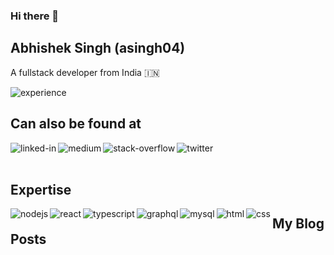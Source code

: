 ### Hi there 👋
## Abhishek Singh (asingh04)
A fullstack developer from India 🇮🇳

<img align="left" src="https://img.shields.io/static/v1?style=for-the-badge&label=experience&message=4%20years&labelColor=%23282D33&color=%2343853D" alt="experience" />

<br>

## Can also be found at
[<img align="left" alt="linked-in" src="https://img.shields.io/badge/linkedin-%230077B5.svg?&style=for-the-badge&logo=linkedin&logoColor=white" />](https://www.linkedin.com/in/abhishek-singh-a83689130/)
[<img align="left" alt="medium" src="https://img.shields.io/badge/medium-%2312100E.svg?&style=for-the-badge&logo=medium&logoColor=white" />](https://abhishek-singh4.medium.com/)
[<img align="left" alt="stack-overflow" src="https://img.shields.io/badge/stack%20overflow-FE7A16?logo=stack-overflow&logoColor=white&style=for-the-badge" />](https://stackoverflow.com/users/5280287/abhishek-singh)
[<img align="left" alt="twitter" src="https://img.shields.io/badge/twitter-%231DA1F2.svg?&style=for-the-badge&logo=twitter&logoColor=white" />](https://twitter.com/abhisin5)

<br>
<br>

## Expertise
<img align="left" alt="nodejs" src="https://img.shields.io/badge/node.js%20-%23333333.svg?&style=for-the-badge&logo=node.js&logoColor=%2343843D" />
<img align="left" alt="react" src="https://img.shields.io/badge/react%20-%23202429.svg?&style=for-the-badge&logo=react&logoColor=%2362DAFB" />
<img align="left" alt="typescript" src="https://img.shields.io/badge/typescript%20-%233178C5.svg?&style=for-the-badge&logo=typescript&logoColor=white" />
<img align="left" alt="graphql" src="https://img.shields.io/badge/graphql%20-%23161F26.svg?&style=for-the-badge&logo=graphql&logoColor=%23E434AA" />
<img align="left" alt="mysql" src="https://img.shields.io/badge/mysql%20-%234479a0.svg?&style=for-the-badge&logo=mysql&logoColor=white" />
<img align="left" alt="html" src="https://img.shields.io/badge/html%20-%23202429.svg?&style=for-the-badge&logo=html5&logoColor=%23E34F26" />
<img align="left" alt="css" src="https://img.shields.io/badge/css%20-%23202429.svg?&style=for-the-badge&logo=css3&logoColor=%231572B6" />


## My Blog Posts

<!-- BLOG POSTS START -->

<!-- BLOG POSTS END -->

<!--
**asingh04/asingh04** is a ✨ _special_ ✨ repository because its `README.md` (this file) appears on your GitHub profile.

Here are some ideas to get you started:

- 🔭 I’m currently working on ...
- 🌱 I’m currently learning ...
- 👯 I’m looking to collaborate on ...
- 🤔 I’m looking for help with ...
- 💬 Ask me about ...
- 📫 How to reach me: ...
- ⚡ Fun fact: ...
-->
